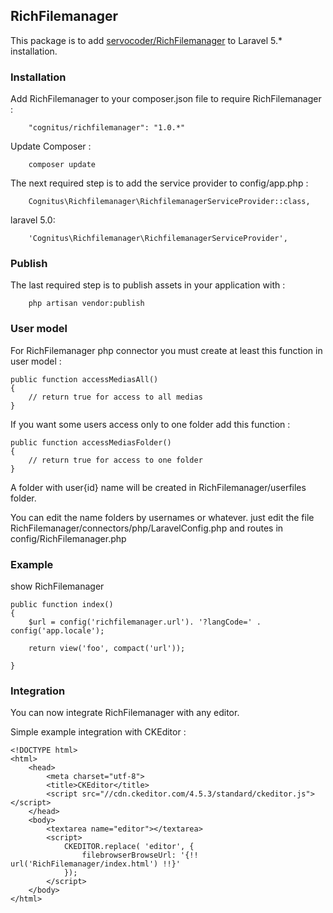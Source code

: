 ## RichFilemanager ##

This package is to add [servocoder/RichFilemanager](https://github.com/servocoder/RichFilemanager/)  to Laravel 5.* installation.


### Installation ###

Add RichFilemanager to your composer.json file to require RichFilemanager :
```
    "cognitus/richfilemanager": "1.0.*"

```

Update Composer :
```
    composer update
```

The next required step is to add the service provider to config/app.php :
```
    Cognitus\Richfilemanager\RichfilemanagerServiceProvider::class,
```

laravel 5.0:
```
    'Cognitus\Richfilemanager\RichfilemanagerServiceProvider',
```

### Publish ###

The last required step is to publish assets in your application with :
```
    php artisan vendor:publish
```

### User model ###

For RichFilemanager php connector you must create at least this function in user model :

```
public function accessMediasAll()
{
    // return true for access to all medias
}
```

If you want some users access only to one folder add this function :

```
public function accessMediasFolder()
{
    // return true for access to one folder
}
```
A folder with user{id} name will be created in RichFilemanager/userfiles folder.

You can edit the name folders by usernames or whatever. just edit the file RichFilemanager/connectors/php/LaravelConfig.php and routes in config/RichFilemanager.php

### Example ###
show RichFilemanager

```
public function index()
{
	$url = config('richfilemanager.url'). '?langCode=' . config('app.locale');
	
	return view('foo', compact('url'));

}
```	

### Integration ###

You can now integrate RichFilemanager with any editor.

Simple example integration with CKEditor :
```
<!DOCTYPE html>
<html>
    <head>
        <meta charset="utf-8">
        <title>CKEditor</title>
        <script src="//cdn.ckeditor.com/4.5.3/standard/ckeditor.js"></script>
    </head>
    <body>
        <textarea name="editor"></textarea>
        <script>
            CKEDITOR.replace( 'editor', {
                filebrowserBrowseUrl: '{!! url('RichFilemanager/index.html') !!}'
            });
        </script>
    </body>
</html>
```



